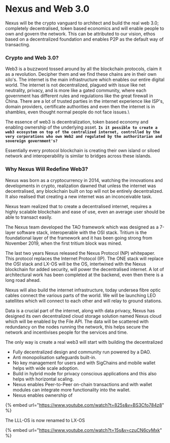 # Nexus and Web 3.0

Nexus will be the crypto vanguard to architect and build the real web 3.0; completely decentralised, token based economics and will enable people to own and govern the network. This can be attributed to our vision, ethos based on a decentralized foundation and enables P2P as the default way of transacting.

### Crypto and Web 3.0?

Web3 is a buzzword tossed around by all the blockchain protocols, claim it as a revolution. Decipher them and we find these chains are in their own silo's. The internet is the main infrastructure which enables our entire digital world. The internet is not decentralized, plagued with issue like net neutrality, privacy,  and is more like a gated community, where each government has different rules and regulations like the great firewall in China. There are a lot of trusted parties in the internet experience like ISP's, domain providers, certificate authorities and even then the internet is in shambles, even thought normal people do not face issues.\


The essence of web3 is decentralization, token based economy and enabling ownership of the underlying asset. **`Is it possible to create a web3 ecosystem on top of the centralized internet, controlled by the very corporations who own Web2 and regulated by the authoritarian and sovereign government's?`**

Essentially every protocol blockchain is creating their own island or siloed network  and interoperability is similar to bridges across these islands.&#x20;



### Why Nexus Will Redefine Web3?

Nexus was born as a cryptocurrency in 2014, watching the innovations and developments in crypto,  realization dawned that unless the internet was decentralised, any blockchain built on top will not be entirely decentralized. It also realised that creating a new internet was an inconceivable task.

Nexus team realized that to  create a decentralised internet, requires a highly scalable blockchain and ease of use, even an average user should be able to transact easily.

The Nexus team developed the TAO framework which was designed as a 7-layer software stack,  interoperable with the OSI stack. Tritium is the foundational layer of the framework and it has been going strong from November 2019, when the first tritium block was mined.&#x20;

The last two years Nexus released the Nexus Protocol (NP) whitepaper. This protocol replaces the Internet Protocol (IP). The ONE stack will replace the OSI stack and LX-OS will be the OS, intertwined with the Nexus blockchain for added security, will power the decentralised internet. A lot of architectural work has been completed at the backend, even then there is a long road ahead.

Nexus will also build the internet infrastructure, today undersea fibre optic cables connect the various parts of the world. We will be launching LEO satellites which will connect to each other and will relay to ground stations.

Data is a crucial part of the internet, along with data privacy, Nexus has designed its own decentralized cloud storage solution named Nexus cloud which will be enabled by the File API. The data will be scattered with redundancy on the nodes running the network, this helps secure the network and incentivises people for the services and time.







The only way is create a real web3 will start with building the decentralized &#x20;

* Fully decentralized design and community run powered by a DAO.
* Anti monopolisation safeguards built-in.
* No key management for users and with SigChains and mobile wallet helps with wide scale adoption.
* Build in hybrid mode for privacy conscious applications and this also helps with horizontal scaling.
* Nexus enables Peer-to-Peer on-chain transactions and with wallet modules can integrate more functionality into the wallet.
* Nexus enables ownership of&#x20;

&#x20;

{% embed url="https://www.youtube.com/watch?t=825s&v=BS3Cfo784z8" %}

The LLL-OS is now renamed to LX-OS

{% embed url="https://www.youtube.com/watch?t=15s&v=czuCN6cyMxk" %}

